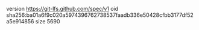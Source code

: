 version https://git-lfs.github.com/spec/v1
oid sha256:ba01a6f9c020a5974396762738537faadb336e50428cfbb3177df52a5e914856
size 5690
